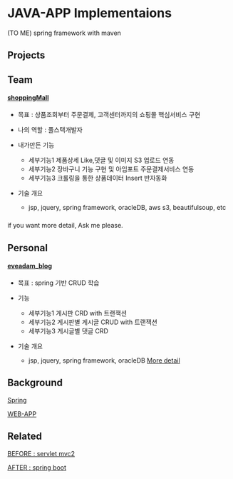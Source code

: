 # JAVA-APP Implementaions
(TO ME) spring framework with maven

## Projects 

## Team

#### [shoppingMall](https://github.com/Hyundai-SW-Developer-3rd-Team04/kosa_msa_final_project)

* 목표 : 상품조회부터 주문결제, 고객센터까지의 쇼핑몰 핵심서비스 구현

* 나의 역할 : 풀스택개발자

* 내가만든 기능
  * 세부기능1 제품상세 Like,댓글 및 이미지 S3 업로드 연동
  * 세부기능2 장바구니 기능 구현 및 아임포트 주문결제서비스 연동
  * 세부기능3 크롤링을 통한 상품데이터 Insert 반자동화

* 기술 개요
  * jsp, jquery, spring framework, oracleDB, aws s3, beautifulsoup, etc

#####
if you want more detail, Ask me please.


## Personal

#### [eveadam_blog](https://github.com/devsacti/eveadam_blog)
* 목표 : spring 기반 CRUD 학습

* 기능
  * 세부기능1 게시판 CRD with 트랜잭션
  * 세부기능2 게시판별 게시글 CRUD with 트랜잭션
  * 세부기능3 게시글별 댓글 CRD

* 기술 개요
  * jsp, jquery, spring framework, oracleDB [More detail](https://github.com/devsacti/eveadam_blog)

##

## Background
[Spring](Spring/Springs.md)

[WEB-APP](https://github.com/devsacti/WEB-APP)

## Related

[BEFORE : servlet mvc2](./servletMvc2.md)

[AFTER : spring boot](./springboot.md)